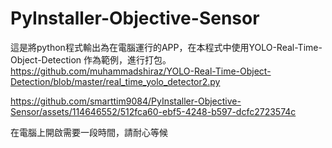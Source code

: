 # PyInstaller-Objective-Sensor
這是將python程式輸出為在電腦運行的APP，在本程式中使用YOLO-Real-Time-Object-Detection 作為範例，進行打包。
https://github.com/muhammadshiraz/YOLO-Real-Time-Object-Detection/blob/master/real_time_yolo_detector2.py


https://github.com/smarttim9084/PyInstaller-Objective-Sensor/assets/114646552/512fca60-ebf5-4248-b597-dcfc2723574c


在電腦上開啟需要一段時間，請耐心等候
